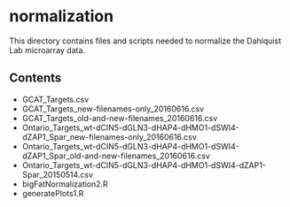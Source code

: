 # normalization

This directory contains files and scripts needed to normalize the Dahlquist Lab microarray data.

## Contents

* GCAT_Targets.csv
* GCAT_Targets_new-filenames-only_20160616.csv
* GCAT_Targets_old-and-new-filenames_20160616.csv
* Ontario_Targets_wt-dCIN5-dGLN3-dHAP4-dHMO1-dSWI4-dZAP1_Spar_new-filenames-only_20160616.csv
* Ontario_Targets_wt-dCIN5-dGLN3-dHAP4-dHMO1-dSWI4-dZAP1_Spar_old-and-new-filenames_20160616.csv
* Ontario_Targets_wt-dCIN5-dGLN3-dHAP4-dHMO1-dSWI4-dZAP1-Spar_20150514.csv
* bigFatNormalization2.R
* generatePlots1.R
